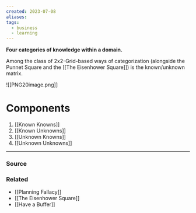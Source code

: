 ```yaml
---
created: 2023-07-08
aliases: 
tags:
  - business
  - learning
---
```

**Four categories of knowledge within a domain.**

Among the class of 2x2-Grid-based ways of categorization (alongside the Punnet Square and the [[The Eisenhower Square]]) is the known/unknown matrix. 

![[PNG20image.png]]

# Components

1. [[Known Knowns]] 
2. [[Known Unknowns]] 
3. [[Unknown Knowns]] 
4. [[Unknown Unknowns]] 

---

### Source

### Related
- [[Planning Fallacy]]
- [[The Eisenhower Square]]
- [[Have a Buffer]]